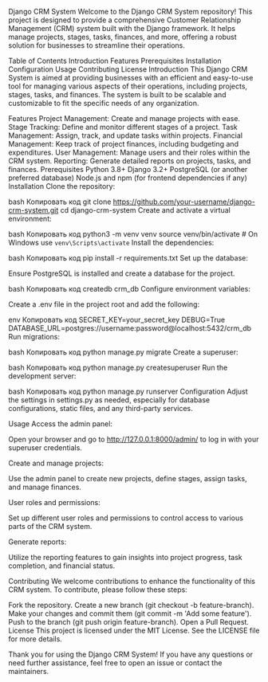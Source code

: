 Django CRM System
Welcome to the Django CRM System repository! This project is designed to provide a comprehensive Customer Relationship Management (CRM) system built with the Django framework. It helps manage projects, stages, tasks, finances, and more, offering a robust solution for businesses to streamline their operations.

Table of Contents
Introduction
Features
Prerequisites
Installation
Configuration
Usage
Contributing
License
Introduction
This Django CRM System is aimed at providing businesses with an efficient and easy-to-use tool for managing various aspects of their operations, including projects, stages, tasks, and finances. The system is built to be scalable and customizable to fit the specific needs of any organization.

Features
Project Management: Create and manage projects with ease.
Stage Tracking: Define and monitor different stages of a project.
Task Management: Assign, track, and update tasks within projects.
Financial Management: Keep track of project finances, including budgeting and expenditures.
User Management: Manage users and their roles within the CRM system.
Reporting: Generate detailed reports on projects, tasks, and finances.
Prerequisites
Python 3.8+
Django 3.2+
PostgreSQL (or another preferred database)
Node.js and npm (for frontend dependencies if any)
Installation
Clone the repository:

bash
Копировать код
git clone https://github.com/your-username/django-crm-system.git
cd django-crm-system
Create and activate a virtual environment:

bash
Копировать код
python3 -m venv venv
source venv/bin/activate  # On Windows use `venv\Scripts\activate`
Install the dependencies:

bash
Копировать код
pip install -r requirements.txt
Set up the database:

Ensure PostgreSQL is installed and create a database for the project.

bash
Копировать код
createdb crm_db
Configure environment variables:

Create a .env file in the project root and add the following:

env
Копировать код
SECRET_KEY=your_secret_key
DEBUG=True
DATABASE_URL=postgres://username:password@localhost:5432/crm_db
Run migrations:

bash
Копировать код
python manage.py migrate
Create a superuser:

bash
Копировать код
python manage.py createsuperuser
Run the development server:

bash
Копировать код
python manage.py runserver
Configuration
Adjust the settings in settings.py as needed, especially for database configurations, static files, and any third-party services.

Usage
Access the admin panel:

Open your browser and go to http://127.0.0.1:8000/admin/ to log in with your superuser credentials.

Create and manage projects:

Use the admin panel to create new projects, define stages, assign tasks, and manage finances.

User roles and permissions:

Set up different user roles and permissions to control access to various parts of the CRM system.

Generate reports:

Utilize the reporting features to gain insights into project progress, task completion, and financial status.

Contributing
We welcome contributions to enhance the functionality of this CRM system. To contribute, please follow these steps:

Fork the repository.
Create a new branch (git checkout -b feature-branch).
Make your changes and commit them (git commit -m 'Add some feature').
Push to the branch (git push origin feature-branch).
Open a Pull Request.
License
This project is licensed under the MIT License. See the LICENSE file for more details.

Thank you for using the Django CRM System! If you have any questions or need further assistance, feel free to open an issue or contact the maintainers.
